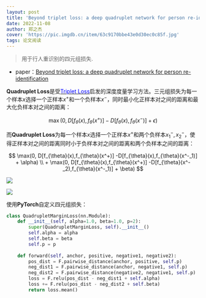 ```yaml
---
layout: post
title: 'Beyond triplet loss: a deep quadruplet network for person re-identification'
date: 2022-11-08
author: 郑之杰
cover: 'https://pic.imgdb.cn/item/63c9170bbe43e0d30ec0c85f.jpg'
tags: 论文阅读
---
```


> 用于行人重识别的四元组损失.

- paper：[Beyond triplet loss: a deep quadruplet network for person re-identification](https://arxiv.org/abs/1704.01719)

**Quadruplet Loss**是受[<font color=blue>Triplet Loss</font>](https://0809zheng.github.io/2022/11/02/triplet.html)启发的深度度量学习方法。三元组损失为每一个样本$x$选择一个正样本$x^+$和一个负样本$x^-$，同时最小化正样本对之间的距离和最大化负样本对之间的距离：

$$ \max(0, D[f_{\theta}(x),f_{\theta}(x^+)] -D[f_{\theta}(x),f_{\theta}(x^-)] + \epsilon) $$

而**Quadruplet Loss**为每一个样本$x$选择一个正样本$x^+$和两个负样本$x^-_1,x^-_2$，使得正样本对之间的距离同时小于负样本对之间的距离和两个负样本之间的距离：

$$ \max(0, D[f_{\theta}(x),f_{\theta}(x^+)] -D[f_{\theta}(x),f_{\theta}(x^-_1)] + \alpha) \\ + \max(0, D[f_{\theta}(x),f_{\theta}(x^+)] -D[f_{\theta}(x^-_2),f_{\theta}(x^-_1)] + \beta) $$

![](https://pic.downk.cc/item/5ec23be0c2a9a83be54a3bb6.jpg)

![](https://pic.imgdb.cn/item/63c92d61be43e0d30eeaf90b.jpg)

使用**PyTorch**自定义四元组损失：

```python
class QuadrupletMarginLoss(nn.Module):
    def __init__(self, alpha=1.0, beta=1.0, p=2):
        super(QuadrupletMarginLoss, self).__init__()
        self.alpha = alpha
        self.beta = beta
        self.p = p
        
    def forward(self, anchor, positive, negative1, negative2):
        pos_dist = F.pairwise_distance(anchor, positive, self.p)
        neg_dist1 = F.pairwise_distance(anchor, negative1, self.p)
        neg_dist2 = F.pairwise_distance(negative2, negative1, self.p)
        loss = F.relu(pos_dist - neg_dist1 + self.alpha)
        loss += F.relu(pos_dist - neg_dist2 + self.beta)
        return loss.mean()
```